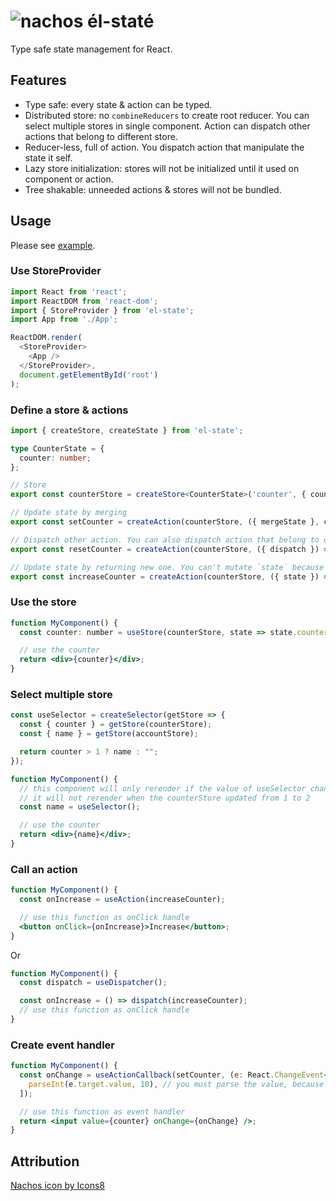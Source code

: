 # ![nachos](https://img.icons8.com/officel/30/000000/nachos.png) él-staté

Type safe state management for React.

## Features

- Type safe: every state & action can be typed.
- Distributed store: no `combineReducers` to create root reducer. You can select multiple stores in single component. Action can dispatch other actions that belong to different store.
- Reducer-less, full of action. You dispatch action that manipulate the state it self.
- Lazy store initialization: stores will not be initialized until it used on component or action.
- Tree shakable: unneeded actions & stores will not be bundled.

## Usage

Please see [example](./example/index.tsx).

### Use StoreProvider

```js
import React from 'react';
import ReactDOM from 'react-dom';
import { StoreProvider } from 'el-state';
import App from './App';

ReactDOM.render(
  <StoreProvider>
    <App />
  </StoreProvider>,
  document.getElementById('root')
);
```

### Define a store & actions

```ts
import { createStore, createState } from 'el-state';

type CounterState = {
  counter: number;
};

// Store
export const counterStore = createStore<CounterState>('counter', { counter: 0 });

// Update state by merging
export const setCounter = createAction(counterStore, ({ mergeState }, counter: number) => mergeState({ counter }));

// Dispatch other action. You can also dispatch action that belong to different store
export const resetCounter = createAction(counterStore, ({ dispatch }) => dispatch(setCounter, 0));

// Update state by returning new one. You can't mutate `state` because it's read only.
export const increaseCounter = createAction(counterStore, ({ state }) => ({ ...state, counter: state.counter + 1 }));
```

### Use the store

```jsx
function MyComponent() {
  const counter: number = useStore(counterStore, state => state.counter);

  // use the counter
  return <div>{counter}</div>;
}
```

### Select multiple store

```jsx
const useSelector = createSelector(getStore => {
  const { counter } = getStore(counterStore);
  const { name } = getStore(accountStore);

  return counter > 1 ? name : ""; 
});

function MyComponent() {
  // this component will only rerender if the value of useSelector changed
  // it will not rerender when the counterStore updated from 1 to 2
  const name = useSelector();

  // use the counter
  return <div>{name}</div>;
}

```

### Call an action

```jsx
function MyComponent() {
  const onIncrease = useAction(increaseCounter);

  // use this function as onClick handle
  <button onClick={onIncrease}>Increase</button>;
}
```

Or

```jsx
function MyComponent() {
  const dispatch = useDispatcher();

  const onIncrease = () => dispatch(increaseCounter);
  // use this function as onClick handle
}
```

### Create event handler

```jsx
function MyComponent() {
  const onChange = useActionCallback(setCounter, (e: React.ChangeEvent<HTMLInputElement>) => [
    parseInt(e.target.value, 10), // you must parse the value, because first argument of setCounter is number
  ]);

  // use this function as event handler
  return <input value={counter} onChange={onChange} />;
}
```

## Attribution

[Nachos icon by Icons8](https://icons8.com/icon/36KGWdxi97kQ/nachos)
